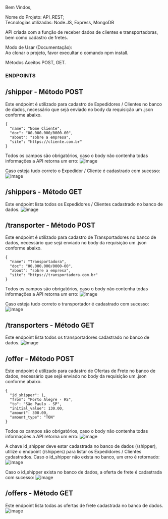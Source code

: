 Bem Vindos,

Nome do Projeto: API_REST; <br>
Tecnologias utilizadas: Node.JS, Express, MongoDB

API criada com a função de receber dados de clientes e transportadoras, bem como cadastro de fretes.

Modo de Usar (Documentação): <br>
Ao clonar o projeto, favor execultar o comando npm install. 

Métodos Aceitos POST, GET. <br>

### ENDPOINTS 
## /shipper - Método POST <br>
Este endpoint é utilizado para cadastro de Expedidores / Clientes no banco de dados, necessário que sejá enviado no body da requisição um .json conforme abaixo.<br>
```
{ 
  "name": "Nome Cliente",
  "doc": "00.000.000/0000-00", 
  "about": "sobre a empresa", 
  "site": "https://cliente.com.br" 
}
```
Todos os campos são obrigatórios, caso o body não contenha todas informações a API retorna um erro:
![image](https://user-images.githubusercontent.com/78616150/138966253-0ecc3dcc-0df5-4730-b1da-f4f4eb7bb8d2.png)

Caso esteja tudo correto o Expedidor / Cliente é cadastrado com sucesso:
![image](https://user-images.githubusercontent.com/78616150/138966193-c843f843-84b2-4048-95b2-c936a8e6224d.png)

## /shippers - Método GET <br>
Este endpoint lista todos os Expedidores / Clientes cadastrado no banco de dados.
![image](https://user-images.githubusercontent.com/78616150/138967233-2f8bbdb2-1209-4160-8f19-9c120e25e94e.png)

## /transporter - Método POST <br>
Este endpoint é utilizado para cadastro de Transportadores no banco de dados, necessário que sejá enviado no body da requisição um .json conforme abaixo.<br>
```
{
  "name": "Transportadora",
  "doc": "00.000.000/0000-00",
  "about": "sobre a empresa",
  "site": "https://transportadora.com.br"
}
```
Todos os campos são obrigatórios, caso o body não contenha todas informações a API retorna um erro:
![image](https://user-images.githubusercontent.com/78616150/138966253-0ecc3dcc-0df5-4730-b1da-f4f4eb7bb8d2.png)

Caso esteja tudo correto o transportador é cadastrado com sucesso:
![image](https://user-images.githubusercontent.com/78616150/138967733-c42f468d-1ebb-4cca-bda3-de516807fc8d.png)

## /transporters - Método GET <br>
Este endpoint lista todos os transportadores cadastrado no banco de dados.
![image](https://user-images.githubusercontent.com/78616150/138967971-0862db74-bb9c-4372-8349-ff257963b719.png)

## /offer - Método POST <br>
Este endpoint é utilizado para cadastro de Ofertas de Frete no banco de dados, necessário que sejá enviado no body da requisição um .json conforme abaixo.<br>
```
{
  "id_shipper": 1,
  "from": "Porto Alegre - RS",
  "to": "São Paulo - SP",
  "initial_value": 130.00,
  "amount": 300.00,
  "amount_type": "TON"
}
```
Todos os campos são obrigatórios, caso o body não contenha todas informações a API retorna um erro:
![image](https://user-images.githubusercontent.com/78616150/138968874-0e8a3524-c1d5-48bc-805b-7ff29bdaf5e1.png)

A chave id_shipper deve estar cadastrada no banco de dados (/shipper), utilize o endpoint (/shippers) para listar os Expedidores / Clientes cadastrados.
Caso o id_shipper não exista no banco, um erro é retornado:
![image](https://user-images.githubusercontent.com/78616150/138969220-19e2c317-69f0-4f29-9519-f657bf831cb8.png)

Caso o id_shipper exista no banco de dados, a oferta de frete é cadastrada com sucesso:
![image](https://user-images.githubusercontent.com/78616150/138969619-b0e60476-bfce-468a-9634-9195588c1c43.png)

## /offers - Método GET <br>
Este endpoint lista todas as ofertas de frete cadastrada no banco de dados.
![image](https://user-images.githubusercontent.com/78616150/138970208-ded0bd94-c4c1-4c93-985b-c388969fb191.png)


